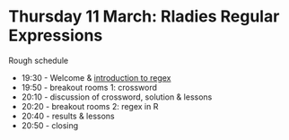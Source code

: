 # Thursday 11 March: Rladies Regular Expressions

Rough schedule
- 19:30 - Welcome & [introduction to regex](regex_utrecht.html)
- 19:50 - breakout rooms 1: crossword
- 20:10 - discussion of crossword, solution & lessons
- 20:20 - breakout rooms 2: regex in R
- 20:40 - results & lessons
- 20:50 - closing
